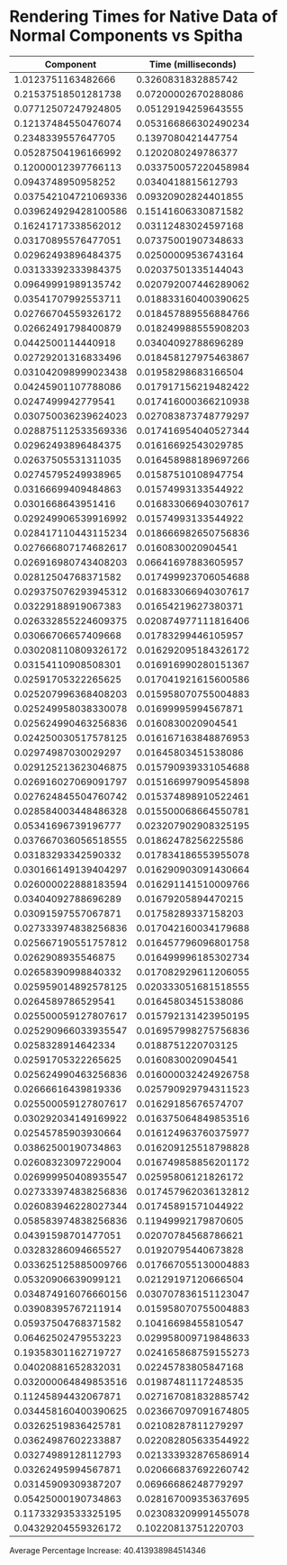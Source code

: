# Rendering Times for Native Data of Normal Components vs Spitha
| Component | Time (milliseconds) |
|-----------|---------------------|
| 1.0123751163482666 | 0.3260831832885742 |
| 0.21537518501281738 | 0.07200002670288086 |
| 0.07712507247924805 | 0.05129194259643555 |
| 0.12137484550476074 | 0.053166866302490234 |
| 0.2348339557647705 | 0.1397080421447754 |
| 0.05287504196166992 | 0.1202080249786377 |
| 0.12000012397766113 | 0.033750057220458984 |
| 0.0943748950958252 | 0.0340418815612793 |
| 0.037542104721069336 | 0.09320902824401855 |
| 0.039624929428100586 | 0.15141606330871582 |
| 0.16241717338562012 | 0.03112483024597168 |
| 0.03170895576477051 | 0.07375001907348633 |
| 0.02962493896484375 | 0.02500009536743164 |
| 0.03133392333984375 | 0.02037501335144043 |
| 0.09649991989135742 | 0.020792007446289062 |
| 0.03541707992553711 | 0.018833160400390625 |
| 0.02766704559326172 | 0.018457889556884766 |
| 0.02662491798400879 | 0.018249988555908203 |
| 0.0442500114440918 | 0.03404092788696289 |
| 0.02729201316833496 | 0.018458127975463867 |
| 0.031042098999023438 | 0.01958298683166504 |
| 0.04245901107788086 | 0.017917156219482422 |
| 0.0247499942779541 | 0.017416000366210938 |
| 0.030750036239624023 | 0.027083873748779297 |
| 0.028875112533569336 | 0.017416954040527344 |
| 0.02962493896484375 | 0.01616692543029785 |
| 0.02637505531311035 | 0.016458988189697266 |
| 0.02745795249938965 | 0.01587510108947754 |
| 0.03166699409484863 | 0.01574993133544922 |
| 0.0301668643951416 | 0.016833066940307617 |
| 0.029249906539916992 | 0.01574993133544922 |
| 0.028417110443115234 | 0.018666982650756836 |
| 0.027666807174682617 | 0.0160830020904541 |
| 0.026916980743408203 | 0.06641697883605957 |
| 0.02812504768371582 | 0.017499923706054688 |
| 0.029375076293945312 | 0.016833066940307617 |
| 0.03229188919067383 | 0.01654219627380371 |
| 0.026332855224609375 | 0.020874977111816406 |
| 0.03066706657409668 | 0.01783299446105957 |
| 0.030208110809326172 | 0.016292095184326172 |
| 0.03154110908508301 | 0.016916990280151367 |
| 0.02591705322265625 | 0.017041921615600586 |
| 0.025207996368408203 | 0.015958070755004883 |
| 0.025249958038330078 | 0.01699995994567871 |
| 0.025624990463256836 | 0.0160830020904541 |
| 0.024250030517578125 | 0.016167163848876953 |
| 0.02974987030029297 | 0.01645803451538086 |
| 0.029125213623046875 | 0.015790939331054688 |
| 0.026916027069091797 | 0.015166997909545898 |
| 0.027624845504760742 | 0.015374898910522461 |
| 0.028584003448486328 | 0.015500068664550781 |
| 0.05341696739196777 | 0.023207902908325195 |
| 0.037667036056518555 | 0.01862478256225586 |
| 0.03183293342590332 | 0.017834186553955078 |
| 0.030166149139404297 | 0.016290903091430664 |
| 0.026000022888183594 | 0.016291141510009766 |
| 0.03404092788696289 | 0.01679205894470215 |
| 0.03091597557067871 | 0.01758289337158203 |
| 0.027333974838256836 | 0.017042160034179688 |
| 0.025667190551757812 | 0.016457796096801758 |
| 0.0262908935546875 | 0.016499996185302734 |
| 0.02658390998840332 | 0.017082929611206055 |
| 0.025959014892578125 | 0.020333051681518555 |
| 0.0264589786529541 | 0.01645803451538086 |
| 0.025500059127807617 | 0.015792131423950195 |
| 0.025290966033935547 | 0.016957998275756836 |
| 0.0258328914642334 | 0.0188751220703125 |
| 0.02591705322265625 | 0.0160830020904541 |
| 0.025624990463256836 | 0.016000032424926758 |
| 0.02666616439819336 | 0.025790929794311523 |
| 0.025500059127807617 | 0.01629185676574707 |
| 0.030292034149169922 | 0.016375064849853516 |
| 0.02545785903930664 | 0.016124963760375977 |
| 0.03862500190734863 | 0.016209125518798828 |
| 0.02608323097229004 | 0.016749858856201172 |
| 0.026999950408935547 | 0.02595806121826172 |
| 0.027333974838256836 | 0.017457962036132812 |
| 0.026083946228027344 | 0.01745891571044922 |
| 0.058583974838256836 | 0.11949992179870605 |
| 0.04391598701477051 | 0.02070784568786621 |
| 0.03283286094665527 | 0.01920795440673828 |
| 0.033625125885009766 | 0.017667055130004883 |
| 0.05320906639099121 | 0.02129197120666504 |
| 0.034874916076660156 | 0.030707836151123047 |
| 0.03908395767211914 | 0.015958070755004883 |
| 0.05937504768371582 | 0.10416698455810547 |
| 0.06462502479553223 | 0.029958009719848633 |
| 0.19358301162719727 | 0.024165868759155273 |
| 0.04020881652832031 | 0.02245783805847168 |
| 0.032000064849853516 | 0.01987481117248535 |
| 0.11245894432067871 | 0.027167081832885742 |
| 0.034458160400390625 | 0.023667097091674805 |
| 0.03262519836425781 | 0.02108287811279297 |
| 0.03624987602233887 | 0.022082805633544922 |
| 0.03274989128112793 | 0.021333932876586914 |
| 0.03262495994567871 | 0.020666837692260742 |
| 0.03145909309387207 | 0.06966686248779297 |
| 0.05425000190734863 | 0.028167009353637695 |
| 0.11733293533325195 | 0.023083209991455078 |
| 0.04329204559326172 | 0.10220813751220703 |
Average Percentage Increase: 40.413938984514346